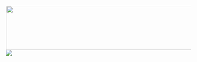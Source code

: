 <a href="https://github.com/devxb/gitanimals">
  <img src="https://render.gitanimals.org/lines/seulki-k?pet-id=1" width="1000" height="120"/>
</a>
<a href="https://github.com/devxb/gitanimals">
  <img src="https://render.gitanimals.org/farms/seulki-k}"/>
</a>
